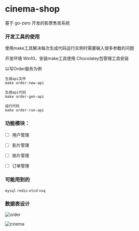 # cinema-shop

基于 go-zero 开发的影票售卖系统

### 开发工具的使用

使用make工具解决每次生成代码运行实例时需要输入很多参数的问题

开发环境 Win10，安装make工具使用 Chocolatey包管理工具安装

以写Order服务为例

```
生成api文件
make order-new-api

生成api代码
make order-gen-api

运行代码
make order-run-api
```

### 功能模块：

- [ ] 用户管理

- [ ] 影片管理

- [ ] 排片管理

- [ ] 订单管理

### 可能用到的

 `mysql`  `redis`  `etcd` `nsq`



### 数据表设计

![order](F:\cinema-shop\readme\order.PNG)

![cinema](F:\cinema-shop\readme\cinema.PNG)
